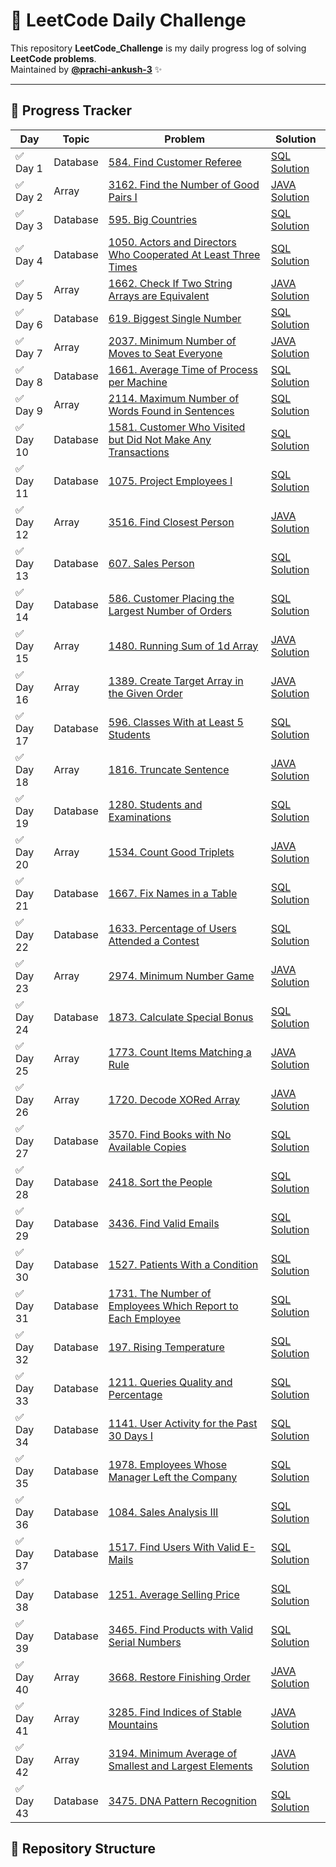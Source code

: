 # 🚀 LeetCode Daily Challenge

This repository **LeetCode_Challenge** is my daily progress log of solving **LeetCode problems**.  
Maintained by **[@prachi-ankush-3](https://github.com/prachi-ankush-3)** ✨  

---

## 📅 Progress Tracker  

| Day | Topic | Problem | Solution |
|-----|-------|---------|----------|
| ✅ Day 1 | Database | [584. Find Customer Referee](https://leetcode.com/problems/find-customer-referee/) | [SQL Solution](./584_FindCustomerReferee.sql) |
| ✅ Day 2 | Array | [3162. Find the Number of Good Pairs I ](https://leetcode.com/problems/find-the-number-of-good-pairs-i?envType=problem-list-v2&envId=array) | [JAVA Solution](https://github.com/prachi-ankush-3/LeetCode_Challenge/blob/main/3162.%20Find%20the%20Number%20of%20Good%20Pairs%20I.) |
| ✅ Day 3 | Database | [595. Big Countries](https://leetcode.com/problems/big-countries?envType=problem-list-v2&envId=database) | [SQL Solution](https://github.com/prachi-ankush-3/LeetCode_Challenge/blob/main/595.%20Big%20Countries.sql) |
| ✅ Day 4 | Database | [1050. Actors and Directors Who Cooperated At Least Three Times](https://leetcode.com/problems/actors-and-directors-who-cooperated-at-least-three-times?envType=problem-list-v2&envId=database) | [SQL Solution](https://github.com/prachi-ankush-3/LeetCode_Challenge/blob/main/1050._Actors%20and%20Directors%20Who%20Cooperated%20At%20Least%20Three%20Times) |
| ✅ Day 5 | Array | [1662. Check If Two String Arrays are Equivalent](https://leetcode.com/problems/check-if-two-string-arrays-are-equivalent?envType=problem-list-v2&envId=array)| [JAVA Solution](https://github.com/prachi-ankush-3/LeetCode_Challenge/blob/main/1662_Check%20If%20Two%20String%20Arrays%20are%20Equivalent) |
| ✅ Day 6 | Database | [619. Biggest Single Number](https://leetcode.com/problems/biggest-single-number?envType=problem-list-v2&envId=database) | [SQL Solution](https://github.com/prachi-ankush-3/LeetCode_Challenge/blob/2c30b434115c46ff15acc41e449bdc0486303a97/619.%20Biggest%20Single%20Number) |
| ✅ Day 7 | Array | [2037. Minimum Number of Moves to Seat Everyone](https://leetcode.com/problems/minimum-number-of-moves-to-seat-everyone?envType=problem-list-v2&envId=array) | [JAVA Solution](https://github.com/prachi-ankush-3/LeetCode_Challenge/blob/258458ba8f3dcf1480fd8c56a7fa5ec8c2184211/2037_%20Minimum%20Number%20of%20Moves%20to%20Seat%20Everyone) |
| ✅ Day 8 | Database | [1661. Average Time of Process per Machine](https://leetcode.com/problems/average-time-of-process-per-machine) | [SQL Solution](https://github.com/prachi-ankush-3/LeetCode_Challenge/blob/cbd73d8283198e622865c97f387773fca5df24bd/1661_Average%20Time%20of%20Process%20per%20Machine) |
| ✅ Day 9 | Array | [2114. Maximum Number of Words Found in Sentences](https://leetcode.com/problems/maximum-number-of-words-found-in-sentences?envType=problem-list-v2&envId=array) | [SQL Solution](https://github.com/prachi-ankush-3/LeetCode_Challenge/blob/c7d7f25d1099ad5067b7f049cccdab3675b806fb/2114_Maximum%20Number%20of%20Words%20Found%20in%20Sentences) |
| ✅ Day 10 | Database | [1581. Customer Who Visited but Did Not Make Any Transactions](https://leetcode.com/problems/customer-who-visited-but-did-not-make-any-transactions?envType=problem-list-v2&envId=database) | [SQL Solution](https://github.com/prachi-ankush-3/LeetCode_Challenge/blob/ef91a4bd340a2f967522d2f39f927b4e87aac81f/1581_Customer%20Who%20Visited%20but%20Did%20Not%20Make%20Any%20Transactions) |
| ✅ Day 11 | Database | [1075. Project Employees I](https://leetcode.com/problems/project-employees-i) | [SQL Solution](https://github.com/prachi-ankush-3/LeetCode_Challenge/blob/e9575baa9c520e8e5e44ccacdf46c740ebebae5e/1075_Project%20Employees%20I) |
| ✅ Day 12 | Array | [3516. Find Closest Person](https://leetcode.com/problems/find-closest-person) | [JAVA Solution](https://github.com/prachi-ankush-3/LeetCode_Challenge/blob/6c7b70ff2966318e39405dc38e88552a76e6f9b4/3516_Find%20Closest%20Person) |
| ✅ Day 13 | Database | [607. Sales Person](https://leetcode.com/problems/sales-person?envType=problem-list-v2&envId=database) | [SQL Solution]( https://github.com/prachi-ankush-3/LeetCode_Challenge/blob/bd048e98135562010f578e461098bcb7142ce811/607_%20Sales%20Person) |
| ✅ Day 14 | Database | [586. Customer Placing the Largest Number of Orders](https://leetcode.com/problems/customer-placing-the-largest-number-of-orders?envType=problem-list-v2&envId=database) | [SQL Solution](https://github.com/prachi-ankush-3/LeetCode_Challenge/blob/d6786c247aeb2a0aa30eeb04e441044ed4ff1a4f/586_Customer%20Placing%20the%20Largest%20Number%20of%20Orders) |
| ✅ Day 15 | Array | [1480. Running Sum of 1d Array](https://leetcode.com/problems/running-sum-of-1d-array?envType=problem-list-v2&envId=array) | [JAVA Solution](https://github.com/prachi-ankush-3/LeetCode_Challenge/blob/9fdf371033d114748222633505bbf27a33f264ca/1480_Running%20Sum%20of%201d%20Array) |
| ✅ Day 16 | Array | [1389. Create Target Array in the Given Order](https://leetcode.com/problems/create-target-array-in-the-given-order?envType=problem-list-v2&envId=array) | [JAVA Solution](https://github.com/prachi-ankush-3/LeetCode_Challenge/blob/41539242463552442b3894b7a5f923a1a2004a32/1389_Create%20Target%20Array%20in%20the%20Given%20Order) |
| ✅ Day 17 | Database | [596. Classes With at Least 5 Students](https://leetcode.com/problems/classes-with-at-least-5-students?envType=problem-list-v2&envId=database) | [SQL Solution](https://github.com/prachi-ankush-3/LeetCode_Challenge/blob/4948f974b02abb67a048ef8677a5c2e967020729/596_Classes%20With%20at%20Least%205%20Students) |
| ✅ Day 18 | Array | [1816. Truncate Sentence](https://leetcode.com/problems/truncate-sentence?envType=problem-list-v2&envId=array) | [JAVA Solution](https://github.com/prachi-ankush-3/LeetCode_Challenge/blob/966a365b4bf3daa8c18e66e77766e9f3ccad00ff/1816_Truncate%20Sentence) |
| ✅ Day 19 | Database | [1280. Students and Examinations](https://leetcode.com/problems/students-and-examinations?envType=problem-list-v2&envId=database) | [SQL Solution](https://github.com/prachi-ankush-3/LeetCode_Challenge/blob/17ca2d5db90151babb3f701e0dadc655d9c7870b/1280_Students%20and%20Examinationsl) |
| ✅ Day 20 | Array | [1534. Count Good Triplets](https://leetcode.com/problems/count-good-triplets?envType=problem-list-v2&envId=array) | [JAVA Solution](https://github.com/prachi-ankush-3/LeetCode_Challenge/blob/6e805d3dcf7333490f7d68b132d7596d464f7c57/1534_Count%20Good%20Triplets) |
| ✅ Day 21 | Database | [1667. Fix Names in a Table](https://leetcode.com/problems/fix-names-in-a-table?envType=problem-list-v2&envId=database) | [SQL Solution](https://github.com/prachi-ankush-3/LeetCode_Challenge/blob/e3c38ab31ac557e79b72dd3ccbb2b29749cedd4f/1667_Fix%20Names%20in%20a%20Table) |
| ✅ Day 22 | Database | [1633. Percentage of Users Attended a Contest](https://leetcode.com/problems/percentage-of-users-attended-a-contest) | [SQL Solution](https://github.com/prachi-ankush-3/LeetCode_Challenge/blob/40ab23337740f3db2a5e7b42eee21a7c41c1edd5/1633_Percentage%20of%20Users%20Attended%20a%20Contest) |
| ✅ Day 23 | Array | [2974. Minimum Number Game]( https://leetcode.com/problems/minimum-number-game?envType=problem-list-v2&envId=array) | [JAVA Solution](https://github.com/prachi-ankush-3/LeetCode_Challenge/blob/9c1d14be92bf0b04a4a9d17041d19aba05f363fa/2974_Minimum%20Number%20Game) |
| ✅ Day 24 | Database | [1873. Calculate Special Bonus](https://leetcode.com/problems/calculate-special-bonus?envType=problem-list-v2&envId=database) | [SQL Solution](https://github.com/prachi-ankush-3/LeetCode_Challenge/blob/184acb4ea4c7db842475e95ce0c0f6a734c78c25/1873_Calculate%20Special%20Bonus) |
| ✅ Day 25 | Array | [1773. Count Items Matching a Rule](https://leetcode.com/problems/count-items-matching-a-rule?envType=problem-list-v2&envId=array) | [JAVA Solution](https://github.com/prachi-ankush-3/LeetCode_Challenge/blob/2aed71970a808017db306de1ab85b8b0e476ab58/1773_Count%20Items%20Matching%20a%20Rul) |
| ✅ Day 26 | Array | [1720. Decode XORed Array](https://leetcode.com/problems/decode-xored-array?envType=problem-list-v2&envId=array) | [JAVA Solution](https://github.com/prachi-ankush-3/LeetCode_Challenge/blob/22659371f06419d97c8bbde95365cfbc1fe24345/1720_Decode%20XORed%20Array) |
| ✅ Day 27 | Database | [3570. Find Books with No Available Copies](https://leetcode.com/problems/find-books-with-no-available-copies?envType=problem-list-v2&envId=database) | [SQL Solution](https://github.com/prachi-ankush-3/LeetCode_Challenge/blob/3293409f32ef8b8236a3c222a54ad059f30c70d4/3570_Find%20Books%20with%20No%20Available%20Copies) |
| ✅ Day 28 | Database | [2418. Sort the People](https://leetcode.com/problems/sort-the-people?envType=problem-list-v2&envId=array) | [SQL Solution](https://github.com/prachi-ankush-3/LeetCode_Challenge/blob/29dbf09202881421117781bf410deceabe77bbb2/2418_Sort%20the%20People) 
| ✅ Day 29 | Database | [3436. Find Valid Emails](https://leetcode.com/problems/find-valid-emails) | [SQL Solution](https://github.com/prachi-ankush-3/LeetCode_Challenge/blob/f5f193135f8a7eda248a5622b595f1b146130924/3436_Find%20Valid%20Emails) |
| ✅ Day 30 | Database | [1527. Patients With a Condition](https://leetcode.com/problems/patients-with-a-condition) | [SQL Solution](https://github.com/prachi-ankush-3/LeetCode_Challenge/blob/decda0b500a2cd53211bf3e3c5c0bc9f736b670f/1527_Patients%20With%20a%20Condition) |
| ✅ Day 31 | Database | [1731. The Number of Employees Which Report to Each Employee](https://leetcode.com/problems/the-number-of-employees-which-report-to-each-employee?envType=problem-list-v2&envId=database) | [SQL Solution](https://github.com/prachi-ankush-3/LeetCode_Challenge/blob/f5df948eefaf81cebc92572c6da413c8a09624dc/1731_The%20Number%20of%20Employees%20Which%20Report%20to%20Each%20Employee) |
| ✅ Day 32 | Database | [197. Rising Temperature](https://leetcode.com/problems/rising-temperature?envType=problem-list-v2&envId=database) | [SQL Solution](https://github.com/prachi-ankush-3/LeetCode_Challenge/blob/25ac529e42aa9319860a120a66804e7f8a0b9b94/197_Rising%20Temperature) |
| ✅ Day 33 | Database | [1211. Queries Quality and Percentage](https://leetcode.com/problems/queries-quality-and-percentage?envType=problem-list-v2&envId=database) | [SQL Solution](https://github.com/prachi-ankush-3/LeetCode_Challenge/blob/2b44b47525fc4c9d869cfe4d7ad1112b79f3b393/1211_Queries%20Quality%20and%20Percentage) |
| ✅ Day 34 | Database | [1141. User Activity for the Past 30 Days I](https://leetcode.com/problems/user-activity-for-the-past-30-days-i?envType=problem-list-v2&envId=database) | [SQL Solution](https://github.com/prachi-ankush-3/LeetCode_Challenge/blob/f7b5c2dbaf0344d3456a70782d19751271156898/1141_User%20Activity%20for%20the%20Past%2030%20Days%20I) |
| ✅ Day 35 | Database | [1978. Employees Whose Manager Left the Company](https://leetcode.com/problems/employees-whose-manager-left-the-company?envType=problem-list-v2&envId=database) | [SQL Solution](https://github.com/prachi-ankush-3/LeetCode_Challenge/blob/063a7b38f4d66409ae206b90d84ee9f498ba2189/1978_Employees%20Whose%20Manager%20Left%20the%20Company) |
| ✅ Day 36 | Database | [1084. Sales Analysis III](https://leetcode.com/problems/sales-analysis-iii?envType=problem-list-v2&envId=database) | [SQL Solution](https://github.com/prachi-ankush-3/LeetCode_Challenge/blob/38b8348f0d71fcec59a6f1a4c48b1f52e8c15cd4/1084_Sales%20Analysis%20III) |
| ✅ Day 37 | Database | [1517. Find Users With Valid E-Mails](https://leetcode.com/problems/find-users-with-valid-e-mails?envType=problem-list-v2&envId=database) | [SQL Solution](https://github.com/prachi-ankush-3/LeetCode_Challenge/blob/a3889be97aecd5bf32f0bb87851144168e08f8dd/1517_Find%20Users%20With%20Valid%20E-Mails) |
| ✅ Day 38 | Database | [1251. Average Selling Price](https://leetcode.com/problems/average-selling-price?envType=problem-list-v2&envId=database) | [SQL Solution](https://github.com/prachi-ankush-3/LeetCode_Challenge/blob/742fac50f48746be271418bd414b418432b8e78b/1251_Average%20Selling%20Price) |
| ✅ Day 39 | Database | [3465. Find Products with Valid Serial Numbers](https://leetcode.com/problems/find-products-with-valid-serial-numbers?envType=problem-list-v2&envId=database) | [SQL Solution](https://github.com/prachi-ankush-3/LeetCode_Challenge/blob/248e2166f9aca4b3a96e76c7a6f35aa13d71aef1/3465_Find%20Products%20with%20Valid%20Serial%20Numbers) |
| ✅ Day 40 | Array | [3668. Restore Finishing Order](https://leetcode.com/problems/restore-finishing-order?envType=problem-list-v2&envId=array) | [JAVA Solution](https://github.com/prachi-ankush-3/LeetCode_Challenge/blob/04b2e1d16738230cdbaff6f71750a6672d8f036c/3668_Restore%20Finishing%20Order) |
| ✅ Day 41 | Array | [3285. Find Indices of Stable Mountains](https://leetcode.com/problems/find-indices-of-stable-mountains?envType=problem-list-v2&envId=array) | [JAVA Solution](https://github.com/prachi-ankush-3/LeetCode_Challenge/blob/52a1862f5ead56db76f51b8689639feb6ed211af/3285_Find%20Indices%20of%20Stable%20Mountains) |
| ✅ Day 42 | Array | [3194. Minimum Average of Smallest and Largest Elements](https://leetcode.com/problems/minimum-average-of-smallest-and-largest-elements?envType=problem-list-v2&envId=array) | [JAVA Solution](https://github.com/prachi-ankush-3/LeetCode_Challenge/blob/a3eebebffc413b2d915695adba62e6bcf99a0a4f/3194_Minimum%20Average%20of%20Smallest%20and%20Largest%20Elements) |
| ✅ Day 43 | Database | [3475. DNA Pattern Recognition ](https://leetcode.com/problems/dna-pattern-recognition?envType=problem-list-v2&envId=database) | [SQL Solution](https://github.com/prachi-ankush-3/LeetCode_Challenge/blob/8d2829a73967e8d5fcd41897a3bb74d429b8d66e/3475_DNA%20Pattern%20Recognition) |



## 📂 Repository Structure  

